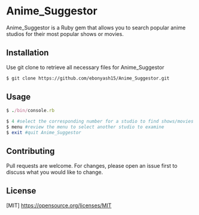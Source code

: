 # Anime_Suggestor

Anime_Suggestor is a Ruby gem that allows you to search popular anime studios for their most popular shows or movies.

## Installation

Use git clone to retrieve all necessary files for Anime_Suggestor

```bash
$ git clone https://github.com/ebonyash15/Anime_Suggestor.git
```

## Usage

```Ruby
$ ./bin/console.rb

$ 4 #select the corresponding number for a studio to find shows/movies
$ menu #review the menu to select another studio to examine
$ exit #quit Anime_Suggestor

```

## Contributing
Pull requests are welcome. For changes, please open an issue first to discuss what you would like to change.

## License
[MIT] https://opensource.org/licenses/MIT
